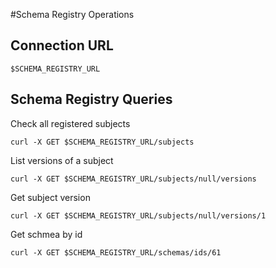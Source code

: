 #Schema Registry Operations


## Connection URL

    $SCHEMA_REGISTRY_URL

## Schema Registry Queries

Check all registered subjects

    curl -X GET $SCHEMA_REGISTRY_URL/subjects

List versions of a subject

    curl -X GET $SCHEMA_REGISTRY_URL/subjects/null/versions

Get subject version

    curl -X GET $SCHEMA_REGISTRY_URL/subjects/null/versions/1

Get schmea by id

    curl -X GET $SCHEMA_REGISTRY_URL/schemas/ids/61

